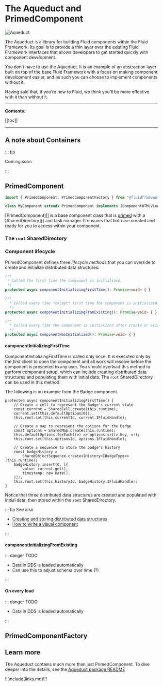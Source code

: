 # The Aqueduct and PrimedComponent

![Aqueduct](https://publicdomainvectors.org/photos/johnny-automatic-Roman-aqueducts.png)

The Aqueduct is a library for building Fluid components within the Fluid Framework. Its goal is to provide a thin layer
over the existing Fluid Framework interfaces that allows developers to get started quickly with component development.

You don't have to use the Aqueduct. It is an example of an abstraction layer built on top of the base Fluid Framework
with a focus on making component development easier, and as such you can choose to implement components without it.

Having said that, if you're new to Fluid, we think you'll be more effective with it than without it.

---

**Contents:**

[[toc]]

---


## A note about Containers

::: tip

Coming soon

:::

## PrimedComponent

```ts
import { PrimedComponent, PrimedComponentFactory } from "@fluidframework/aqueduct";

class MyComponent extends PrimedComponent implements IComponentHTMLView { }
```

[PrimedComponent][] is a base component class that is [primed](https://en.wiktionary.org/wiki/primed#Adjective) with a
[SharedDirectory][] and task manager. It ensures that both are created and ready for you to access within your component.

### The `root` SharedDirectory

### Component lifecycle

PrimedComponent defines three _lifecycle methods_ that you can override to create and initialize distributed data
structures:

```ts
/**
 * Called the first time the component is initialized.
 */
protected async componentInitializingFirstTime(): Promise<void> { }

/**
  * Called every time *except* first time the component is initialized.
  */
protected async componentInitializingFromExisting(): Promise<void> { }

/**
  * Called every time the component is initialized after create or existing.
  */
protected async componentHasInitialized(): Promise<void> { }
```

#### componentInitializingFirstTime

ComponentInitializingFirstTime is called only once. It is executed only by the _first_ client to open the component and
all work will resolve before the component is presented to any user. You should overload this method to perform
component setup, which can include creating distributed data structures and populating them with initial data.
The `root` SharedDirectory can be used in this method.

The following is an example from the Badge component.

```ts{5,10,19}
protected async componentInitializingFirstTime() {
    // Create a cell to represent the Badge's current state
    const current = SharedCell.create(this.runtime);
    current.set(this.defaultOptions[0]);
    this.root.set(this.currentId, current.IFluidHandle);

    // Create a map to represent the options for the Badge
    const options = SharedMap.create(this.runtime);
    this.defaultOptions.forEach((v) => options.set(v.key, v));
    this.root.set(this.optionsId, options.IFluidHandle);

    // Create a sequence to store the badge's history
    const badgeHistory =
        SharedObjectSequence.create<IHistory<IBadgeType>>(this.runtime);
    badgeHistory.insert(0, [{
        value: current.get(),
        timestamp: new Date(),
    }]);
    this.root.set(this.historyId, badgeHistory.IFluidHandle);
}
```

Notice that three distributed data structures are created and populated with initial data, then stored within the `root`
SharedDirectory.

::: tip See also

- [Creating and storing distributed data structures](./dds.md#creating-and-storing-distributed-data-structures)
- [How to write a visual component](./visual-component.md)

:::

#### componentInitializingFromExisting

::: danger TODO

- Data in DDS is loaded automatically
- Can use this to adjust schema over time (?)

:::

#### On every load

::: danger TODO

- Data in DDS is loaded automatically

:::

## PrimedComponentFactory


## Learn more

The Aqueduct contains much more than just PrimedComponent. To dive deeper into the details, see the [Aqueduct package
README](https://github.com/microsoft/FluidFramework/blob/master/packages/framework/aqueduct/README.md)


!!!include(links.md)!!!
